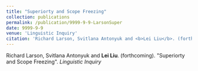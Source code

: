 ```yaml
---
title: "Superiorty and Scope Freezing"
collection: publications
permalink: /publication/9999-9-9-LarsonSuper
date: 9999-9-9
venue: 'Linguistic Inquiry'
citation: 'Richard Larson, Svitlana Antonyuk and <b>Lei Liu</b>. (forthcoming). &quot;Superiorty and Scope Freezing&quot;. <i>Linguistic Inquiry</i>'
---
```

Richard Larson, Svitlana Antonyuk and <b>Lei Liu</b>. (forthcoming). "Superiorty and Scope Freezing". <i>Linguistic Inquiry</i>